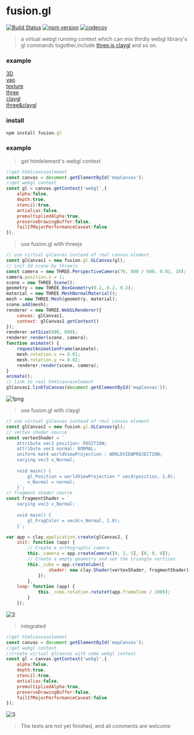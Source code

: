 # fusion.gl
[![Build Status](https://travis-ci.org/axmand/fusion.gl.svg?branch=master)](https://travis-ci.org/axmand/fusion.gl)
[![npm version](https://badge.fury.io/js/fusion.gl.svg)](https://badge.fury.io/js/fusion.gl)
[![codecov](https://codecov.io/gh/axmand/fusion.gl/branch/master/graph/badge.svg)](https://codecov.io/gh/axmand/fusion.gl)
>a virtual webgl running context which can mix thirdly webgl library's gl commands togother,include [three.js](https://github.com/mrdoob/three.js),[claygl](https://github.com/pissang/claygl) and so on.
### example ###
[3D](http://139.129.7.130/fusion.gl/example/fusion.gl.3d.html)  
[vao](http://139.129.7.130/fusion.gl/example/fusion.gl.vao.html)  
[texture](http://139.129.7.130/fusion.gl/example/fusion.gl.texture.html)  
[three](http://139.129.7.130/fusion.gl/example/fusion.gl.three.html)  
[claygl](http://139.129.7.130/fusion.gl/example/fusion.gl.clay.html)  
[three&claygl](http://139.129.7.130/fusion.gl/example/fusion.gl.three.claygl.html)
### install ###
```javascript
npm install fusion.gl 
```
### example ###
> get htmlelement's webgl context
```javascript
//get htmlcanvaselement
const canvas = document.getElementById('mapCanvas');
//get webgl context
const gl = canvas.getContext('webgl',{
    alpha:false,
    depth:true,
    stencil:true,
    antialias:false,
    premultipliedAlpha:true,
    preserveDrawingBuffer:false,
    failIfMajorPerformanceCaveat:false
});
```
> use fusion.gl with threejs
```javascript
// use virtual glCanvas instead of real canvas element
const glCanvas1 = new fusion.gl.GLCanvas(gl);
// init 3d scene by threejs
const camera = new THREE.PerspectiveCamera(70, 800 / 600, 0.01, 10);
camera.position.z = 1;
scene = new THREE.Scene();
geometry = new THREE.BoxGeometry(0.2, 0.2, 0.2);
material = new THREE.MeshNormalMaterial();
mesh = new THREE.Mesh(geometry, material);
scene.add(mesh);
renderer = new THREE.WebGLRenderer({
    canvas: glCanvas1,
    context: glCanvas1.getContext()
});
renderer.setSize(800, 600);
renderer.render(scene, camera);
function animate() {
    requestAnimationFrame(animate);
    mesh.rotation.x += 0.01;
    mesh.rotation.y += 0.02;
    renderer.render(scene, camera);
}
animate();
// link to real htmlcanvaselement
glCanvas1.linkToCanvas(document.getElementById('mapCanvas'));
```
![1png](https://user-images.githubusercontent.com/5127112/39559112-6da252c6-4ec6-11e8-9c01-61c7a34d4f17.png)
> use fusion.gl with claygl
```javascript
// use virtual glCanvas instead of real canvas element
const glCanvas2 = new fusion.gl.GLCanvas(gl);
// vertex shader source
const vertexShader = `
    attribute vec3 position: POSITION;
    attribute vec3 normal: NORMAL;
    uniform mat4 worldViewProjection : WORLDVIEWPROJECTION;
    varying vec3 v_Normal;
    
    void main() {
        gl_Position = worldViewProjection * vec4(position, 1.0);
        v_Normal = normal;
    }`;
// fragment shader source
const fragmentShader = `
    varying vec3 v_Normal;
    
    void main() {
        gl_FragColor = vec4(v_Normal, 1.0);
    }`;

var app = clay.application.create(glCanvas2, {
    init: function (app) {
        // Create a orthographic camera
        this._camera = app.createCamera([0, 2, 5], [0, 0, 0]);
        // Create a empty geometry and set the triangle vertices
        this._cube = app.createCube({
                shader: new clay.Shader(vertexShader, fragmentShader)
            });
        },
    loop: function (app) {
            this._cube.rotation.rotateY(app.frameTime / 1000);
        }
    });
```
![2](https://user-images.githubusercontent.com/5127112/39559113-6dd81604-4ec6-11e8-9ae2-8cf514e3a06e.png)
>integrated 
```javascript
//get htmlcanvaselement 
const canvas = document.getElementById('mapCanvas');
//get webgl context
//create virtual glCanvas with same webgl context
const gl = canvas.getContext('webgl',{
    alpha:false,
    depth:true,
    stencil:true,
    antialias:false,
    premultipliedAlpha:true,
    preserveDrawingBuffer:false,
    failIfMajorPerformanceCaveat:false
});
```
![3](https://user-images.githubusercontent.com/5127112/39559114-6e0f5bdc-4ec6-11e8-81ef-6d636a8c945c.png)

> The tests are not yet finished, and all comments are welcome

